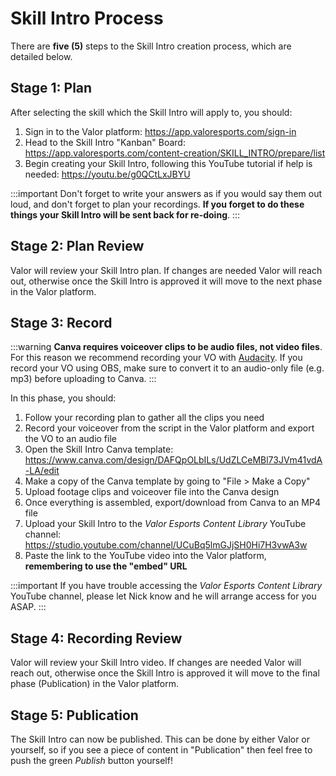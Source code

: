 # Skill Intro Process

There are **five (5)** steps to the Skill Intro creation process, which are detailed below.

## Stage 1: Plan

After selecting the skill which the Skill Intro will apply to, you should:

1. Sign in to the Valor platform: https://app.valoresports.com/sign-in
2. Head to the Skill Intro "Kanban" Board: https://app.valoresports.com/content-creation/SKILL_INTRO/prepare/list
3. Begin creating your Skill Intro, following this YouTube tutorial if help is needed: https://youtu.be/g0QCtLxJBYU

:::important
Don't forget to write your answers as if you would say them out loud, and don't forget to plan your recordings. **If you forget to do these things your Skill Intro will be sent back for re-doing**.
:::

## Stage 2: Plan Review

Valor will review your Skill Intro plan. If changes are needed Valor will reach out, otherwise once the Skill Intro is approved it will move to the next phase in the Valor platform.

## Stage 3: Record

:::warning
**Canva requires voiceover clips to be audio files, not video files**. For this reason we recommend recording your VO with [Audacity](https://www.audacityteam.org/). If you record your VO using OBS, make sure to convert it to an audio-only file (e.g. mp3) before uploading to Canva.
:::

In this phase, you should:

1. Follow your recording plan to gather all the clips you need
2. Record your voiceover from the script in the Valor platform and export the VO to an audio file
3. Open the Skill Intro Canva template: https://www.canva.com/design/DAFQpOLbILs/UdZLCeMBl73JVm41vdA-LA/edit
4. Make a copy of the Canva template by going to "File > Make a Copy"
5. Upload footage clips and voiceover file into the Canva design
6. Once everything is assembled, export/download from Canva to an MP4 file
7. Upload your Skill Intro to the _Valor Esports Content Library_ YouTube channel: https://studio.youtube.com/channel/UCuBq5lmGJjSH0Hi7H3vwA3w
8. Paste the link to the YouTube video into the Valor platform, **remembering to use the "embed" URL**

:::important
If you have trouble accessing the _Valor Esports Content Library_ YouTube channel, please let Nick know and he will arrange access for you ASAP.
:::

## Stage 4: Recording Review

Valor will review your Skill Intro video. If changes are needed Valor will reach out, otherwise once the Skill Intro is approved it will move to the final phase (Publication) in the Valor platform.

## Stage 5: Publication

The Skill Intro can now be published. This can be done by either Valor or yourself, so if you see a piece of content in "Publication" then feel free to push the green _Publish_ button yourself!
